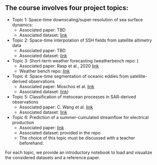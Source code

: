 ## The course involves four project topics:
- Topic 1: Space-time downscaling/super-resolution of sea surface dynamics:
  - Associated paper: TBD
  - Associated dataset: [link](https://github.com/CIA-Oceanix/DLOA2023/blob/main/projects/notebook_data_loading_and_visualization_NALT60GF.ipynb)
- Topic 2: Space-time interpolation of SSH fields from satellite altimetry data
  - Associated paper: TBD
  - Associated dataset: [link](https://github.com/CIA-Oceanix/DLOA2023/blob/main/projects/notebook_data_loading_and_visualization_NALT60GF.ipynb)
- Topic 3: Short-term weather forecasting (weatherbench repo: )
  - Associated paper: Rasp et al., 2020 [link](https://arxiv.org/abs/2002.00469)
  - Weather bench repo: [link](https://github.com/pangeo-data/WeatherBench)
- Topic 4: Space-time segmentation of oceanic eddies from satellite-derived observations
  - Associated paper: Moschos et al. [link](https://openaccess.thecvf.com/content/WACV2023/papers/Moschos_Computer_Vision_for_Ocean_Eddy_Detection_in_Infrared_Imagery_WACV_2023_paper.pdf)  
  - Associated dataset: [link]([https://github.com/CIA-Oceanix/DLOA2023/blob/main/projects/Retreive_and_Visualize_GLO12.ipynb))
- Topic 5: Classification of metocean processes in SAR-derived observations  
  - Associated paper:  C. Wang et al. [link](https://tandeo.files.wordpress.com/2019/11/wang_2019.pdf)
  - Associated dataset: [link](https://www.dropbox.com/sh/oywnqjet1bsawul/AABOHrojTSpsrO9bHYxwBKvca?dl=0)
- Topic 6: Prediction of a summer-cumulated streamflow for electrical production
  - Associated paper: [link](https://doi.org/10.5194/hess-27-2283-2023)
  - Associated dataset: provided in the repo
  - The choice of this topic must be discussed with a teacher beforehand.

For each topic, we provide an introductory notebook to load and visualize the considered datasets and a reference paper.
